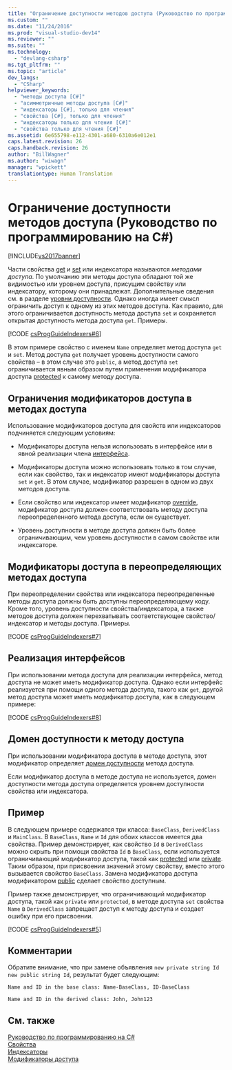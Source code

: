 ```yaml
---
title: "Ограничение доступности методов доступа (Руководство по программированию на C#) | Microsoft Docs"
ms.custom: ""
ms.date: "11/24/2016"
ms.prod: "visual-studio-dev14"
ms.reviewer: ""
ms.suite: ""
ms.technology: 
  - "devlang-csharp"
ms.tgt_pltfrm: ""
ms.topic: "article"
dev_langs: 
  - "CSharp"
helpviewer_keywords: 
  - "методы доступа [C#]"
  - "асимметричные методы доступа [C#]"
  - "индексаторы [C#], только для чтения"
  - "свойства [C#], только для чтения"
  - "индексаторы только для чтения [C#]"
  - "свойства только для чтения [C#]"
ms.assetid: 6e655798-e112-4301-a680-6310a6e012e1
caps.latest.revision: 26
caps.handback.revision: 26
author: "BillWagner"
ms.author: "wiwagn"
manager: "wpickett"
translationtype: Human Translation
---
```

# Ограничение доступности методов доступа (Руководство по программированию на C#)
[!INCLUDE[vs2017banner](../../../csharp/includes/vs2017banner.md)]

Части свойства [get](../../../csharp/language-reference/keywords/get.md) и [set](../../../csharp/language-reference/keywords/set.md) или индексатора называются *методами доступа*.  По умолчанию эти методы доступа обладают той же видимостью или уровнем доступа, присущим свойству или индексатору, которому они принадлежат.  Дополнительные сведения см. в разделе [уровни доступности](../../../csharp/language-reference/keywords/accessibility-levels.md).  Однако иногда имеет смысл ограничить доступ к одному из этих методов доступа.  Как правило, для этого ограничивается доступность метода доступа `set` и сохраняется открытая доступность метода доступа `get`.  Примеры.  
  
 [!CODE [csProgGuideIndexers#6](../CodeSnippet/VS_Snippets_VBCSharp/csProgGuideIndexers#6)]  
  
 В этом примере свойство с именем `Name` определяет метод доступа `get` и `set`.  Метод доступа `get` получает уровень доступности самого свойства – в этом случае это `public`, а метод доступа `set` ограничивается явным образом путем применения модификатора доступа [protected](../../../csharp/language-reference/keywords/protected.md) к самому методу доступа.  
  
## Ограничения модификаторов доступа в методах доступа  
 Использование модификаторов доступа для свойств или индексаторов подчиняется следующим условиям:  
  
-   Модификаторы доступа нельзя использовать в интерфейсе или в явной реализации члена [интерфейса](../../../csharp/language-reference/keywords/interface.md).  
  
-   Модификаторы доступа можно использовать только в том случае, если как свойство, так и индексатор имеют модификаторы доступа `set` и `get`.  В этом случае, модификатор разрешен в одном из двух методов доступа.  
  
-   Если свойство или индексатор имеет модификатор [override](../../../csharp/language-reference/keywords/override.md), модификатор доступа должен соответствовать методу доступа переопределенного метода доступа, если он существует.  
  
-   Уровень доступности в методе доступа должен быть более ограничивающим, чем уровень доступности в самом свойстве или индексаторе.  
  
## Модификаторы доступа в переопределяющих методах доступа  
 При переопределении свойства или индексатора переопределенные методы доступа должны быть доступны переопределяющему коду.  Кроме того, уровень доступности свойства\/индексатора, а также методов доступа должен перехватывать соответствующее свойство\/индексатор и методы доступа.  Примеры.  
  
 [!CODE [csProgGuideIndexers#7](../CodeSnippet/VS_Snippets_VBCSharp/csProgGuideIndexers#7)]  
  
## Реализация интерфейсов  
 При использовании метода доступа для реализации интерфейса, метод доступа не может иметь модификатор доступа.  Однако если интерфейс реализуется при помощи одного метода доступа, такого как `get`, другой метод доступа может иметь модификатор доступа, как в следующем примере:  
  
 [!CODE [csProgGuideIndexers#8](../CodeSnippet/VS_Snippets_VBCSharp/csProgGuideIndexers#8)]  
  
## Домен доступности к методу доступа  
 При использовании модификатора доступа в методе доступа, этот модификатор определяет [домен доступности](../../../csharp/language-reference/keywords/accessibility-domain.md) метода доступа.  
  
 Если модификатор доступа в методе доступа не используется, домен доступности метода доступа определяется уровнем доступности свойства или индексатора.  
  
## Пример  
 В следующем примере содержатся три класса: `BaseClass`, `DerivedClass` и `MainClass`.  В `BaseClass`, `Name` и `Id` для обоих классов имеется два свойства.  Пример демонстрирует, как свойство `Id` в `DerivedClass` можно скрыть при помощи свойства `Id` в `BaseClass`, если используется ограничивающий модификатор доступа, такой как [protected](../../../csharp/language-reference/keywords/protected.md) или [private](../../../csharp/language-reference/keywords/private.md).  Таким образом, при присвоении значений этому свойству, вместо этого вызывается свойство `BaseClass`.  Замена модификатора доступа модификатором [public](../../../csharp/language-reference/keywords/public.md) сделает свойство доступным.  
  
 Пример также демонстрирует, что ограничивающий модификатор доступа, такой как `private` или `protected`, в методе доступа `set` свойства `Name` в `DerivedClass` запрещает доступ к методу доступа и создает ошибку при его присвоении.  
  
 [!CODE [csProgGuideIndexers#5](../CodeSnippet/VS_Snippets_VBCSharp/csProgGuideIndexers#5)]  
  
## Комментарии  
 Обратите внимание, что при замене объявления `new private string Id` `new public string Id`, результат будет следующим:  
  
 `Name and ID in the base class: Name-BaseClass, ID-BaseClass`  
  
 `Name and ID in the derived class: John, John123`  
  
## См. также  
 [Руководство по программированию на C\#](../../../csharp/programming-guide/index.md)   
 [Свойства](../../../csharp/programming-guide/classes-and-structs/properties.md)   
 [Индексаторы](../../../csharp/programming-guide/indexers/index.md)   
 [Модификаторы доступа](../../../csharp/programming-guide/classes-and-structs/access-modifiers.md)